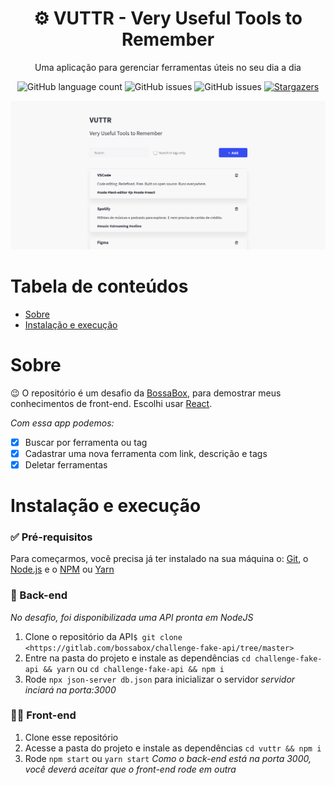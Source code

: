 <h1 align="center">⚙️ VUTTR - Very Useful Tools to Remember</h1>
<p align="center">Uma aplicação para gerenciar ferramentas úteis no seu dia a dia</p>

<p align="center">
  <img alt="GitHub language count" src="https://img.shields.io/github/languages/count/Pedrofiigueiredo/vuttr?color=ea691a&style=flat-square">
  <img alt="GitHub issues" src="https://img.shields.io/badge/author-Pedro%20Figueiredo-green?color=ea691a&style=flat-square">
  <img alt="GitHub issues" src="https://img.shields.io/github/license/Pedrofiigueiredo/vuttr?color=ea691a&style=flat-square">
  
  <a href="https://github.com/Rocketseat/live-graphql/stargazers">
    <img alt="Stargazers" src="https://img.shields.io/github/stars/Pedrofiigueiredo/vuttr?style=social">
  </a>
</p>

![SignUp Mobile](screenshot/App.png)

Tabela de conteúdos
=================
<!--ts-->
   * [Sobre](#Sobre)
   * [Instalação e execução](#instalacao-e-execucao)
<!--te-->

Sobre
=================

😉 O repositório é um desafio da [BossaBox](https://bossabox.com/para-profissionais), para demostrar meus conhecimentos de front-end.
Escolhi usar [React](https://pt-br.reactjs.org/).

*Com essa app podemos:*
- [x] Buscar por ferramenta ou tag
- [x] Cadastrar uma nova ferramenta com link, descrição e tags
- [x] Deletar ferramentas

Instalação e execução
=================

### ✅ Pré-requisitos

Para começarmos, você precisa já ter instalado na sua máquina o:
[Git](https://git-scm.com), o [Node.js](https://nodejs.org/en/) e o [NPM](https://www.npmjs.com/) ou [Yarn](https://yarnpkg.com/)

### 🎲 Back-end

*No desafio, foi disponibilizada uma API pronta em NodeJS*

  1. Clone o repositório da API```$ git clone <https://gitlab.com/bossabox/challenge-fake-api/tree/master>```
  2. Entre na pasta do projeto e instale as dependências ```cd challenge-fake-api && yarn``` ou ```cd challenge-fake-api && npm i```
  3. Rode ```npx json-server db.json``` para inicializar o servidor
  *servidor inciará na porta:3000*
  
### 👨‍💻 Front-end

  1. Clone esse repositório
  2. Acesse a pasta do projeto e instale as dependências ```cd vuttr && npm i```
  3. Rode ```npm start``` ou ```yarn start```
  *Como o back-end está na porta 3000, você deverá aceitar que o front-end rode em outra*

